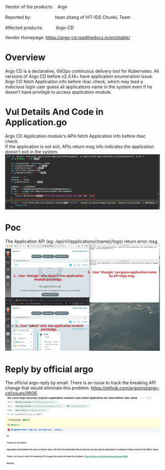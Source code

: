Vendor of the products:　Argo

Reported by: 　　　　　 bean.zhang of HIT-IDS ChunkL Team

Affected products:　　　Argo-CD

Vendor Homepage:       https://argo-cd.readthedocs.io/en/stable/

# Overview
Argo CD is a declarative, GitOps continuous delivery tool for Kubernetes. All versions of Argo CD before v2.4.14+ have application enumeration issue.
<br>Argo CD fetch Application info before rbac check, which may lead a malicious login user guess all applications name in the system even if he doesn't have privilege to access application module.

# Vul Details And Code in Application.go
Argo CD Application module's APIs fetch Application info before rbac check.
<br>If the application is not exit, APIs return msg info indicates the application doesn't exit in the system.<br>
![avatar](img/fetch_before_rbac.png)

# Poc
The Application API (eg: /api/v1/applications/{name}/logs) return error msg.<br>
![avatar](img/poc-demo.jpg)

# Reply by official argo 
The official argo reply by email: There is an issue to track the breaking API change that would eliminate this problem: https://github.com/argoproj/argo-cd/issues/9906
![avatar](img/response.jpg)

